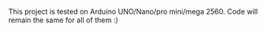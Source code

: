 This project is tested on Arduino UNO/Nano/pro mini/mega 2560. 
Code will remain the same for all of them :)
